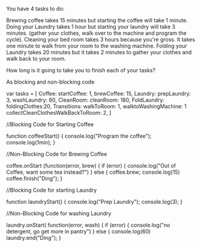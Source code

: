 You have 4 tasks to do:

Brewing coffee takes 15 minutes but starting the coffee will take 1 minute.
Doing your Laundry takes 1 hour but starting your laundry will take 3 minutes.
    (gather your clothes, walk over to the machine and program the cycle).
Cleaning your bed room takes 3 hours because you're gross.
It takes one minute to walk from your room to the washing machine.
Folding your Laundry takes 20 minutes but it takes 2 minutes to gather your clothes and walk back to your room.




How long is it going to take you to finish each of your tasks?


























































































As blocking and non-blocking code

var tasks = [
            Coffee:
                startCoffee: 1, 
                brewCoffee: 15,
            Laundry:
                prepLaundry: 3,
                washLaundry: 60,
            CleanRoom:
                cleanRoom: 180,
            FoldLaundry:
                foldingClothes:20,
            Transitions:
                walkToRoom: 1,
                walktoWashingMachine: 1
                collectCleanClothesWalkBackToRoom: 2,
                ]


//Blocking Code for Starting Coffee

function coffeeStart() {
    console.log("Program the coffee");
    console.log(1min);
}

//Non-Blocking Code for Brewing Coffee

coffee.onStart (function(error, brew) {
    if (error) {
        console.log("Out of Coffee, want some tea instead?")
    } else {
    coffee.brew;
    console.log(15)
    coffee.finish("Ding");
}



//Blocking Code for starting Laundry

function laundryStart() {
    console.log("Prep Laundry");
    console.log(3);
}



//Non-Blocking Code for washing Laundry

laundry.onStart( function(error, wash) {
    if (error) {
        console.log("no detergent, go get more in pantry")
    } else {
    console.log(60)
    laundry.end("Ding");
}
